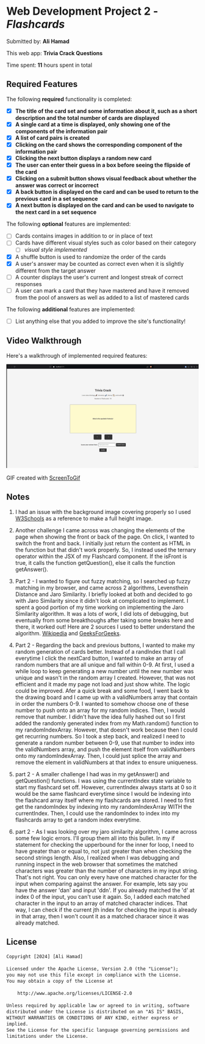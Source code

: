 # Web Development Project 2 - *Flashcards*

Submitted by: **Ali Hamad**

This web app: **Trivia Crack Questions**

Time spent: **11** hours spent in total

## Required Features

The following **required** functionality is completed:

- [X] **The title of the card set and some information about it, such as a short description and the total number of cards are displayed**
- [X] **A single card at a time is displayed, only showing one of the components of the information pair**
- [X] **A list of card pairs is created**
- [X] **Clicking on the card shows the corresponding component of the information pair**
- [X] **Clicking the next button displays a random new card**
- [X] **The user can enter their guess in a box before seeing the flipside of the card**
- [X] **Clicking on a submit button shows visual feedback about whether the answer was correct or incorrect**
- [X] **A back button is displayed on the card and can be used to return to the previous card in a set sequence**
- [X] **A next button is displayed on the card and can be used to navigate to the next card in a set sequence**

The following **optional** features are implemented:

- [ ] Cards contains images in addition to or in place of text
- [ ] Cards have different visual styles such as color based on their category
  - [ ] *visual style implemented*
- [X] A shuffle button is used to randomize the order of the cards
- [X] A user's answer may be counted as correct even when it is slightly different from the target answer
- [ ] A counter displays the user's current and longest streak of correct responses
- [ ] A user can mark a card that they have mastered and have it removed from the pool of answers as well as added to a list of mastered cards

The following **additional** features are implemented:

* [ ] List anything else that you added to improve the site's functionality!

## Video Walkthrough

Here's a walkthrough of implemented required features:

<img src='./src/assets/flashcards_part2.gif' title='Video Walkthrough' width='' alt='Video Walkthrough' />

<!-- Replace this with whatever GIF tool you used! -->
GIF created with [ScreenToGif](https://imgur.com/gallery/flashcard-part-2-roJ9T9V)

## Notes

1. I had an issue with the background image covering properly so I used [W3Schools](https://www.w3schools.com/howto/howto_css_full_page.asp) as a reference to make a full height image.

2. Another challenge I came across was changing the elements of the page when showing the front or back of the page. On click, I wanted to switch the front and back. I initially just return the content as HTML in the function but that didn't work properly. So, I instead used the ternary operator within the JSX of my Flashcard component. If the isFront is true, it calls the function getQuestion(), else it calls the function getAnswer().

3. Part 2 - I wanted to figure out fuzzy matching, so I searched up fuzzy matching in my browser, and came across 2 algorithms, Levensthein Distance and Jaro Similarity. I briefly looked at both and decided to go with Jaro Similarity since it didn't look at complicated to implement. I spent a good portion of my time working on implementing the Jaro Similarity algorithm. It was a lots of work, I did lots of debugging, but eventually from some breakthoughs after taking some breaks here and there, it worked out! Here are 2 sources I used to better understand the algorithm. [Wikipedia](https://en.wikipedia.org/wiki/Jaro%E2%80%93Winkler_distance) and [GeeksForGeeks](https://www.geeksforgeeks.org/jaro-and-jaro-winkler-similarity/).

4. Part 2 - Regarding the back and previous buttons, I wanted to make my random generation of cards better. Instead of a randIndex that I call everytime I click the nextCard button, I wanted to make an array of random numbers that are all unique and fall within 0-9. At first, I used a while loop to keep generating a new number until the new number was unique and wasn't in the random array I created. However, that was not efficient and it made my page not load and just show white. The logic could be improved. Afer a quick break and some food, I went back to the drawing board and I came up with a validNumbers array that contain in order the numbers 0-9. I wanted to somehow choose one of these number to push onto an array for my random indices. Then, I would remove that number. I didn't have the idea fully hashed out so I first added the randomly generated index from my Math.random() function to my randomIndexArray. However, that doesn't work because then I could get recurring numbers. So I took a step back, and realized I need to generate a random number between 0-9, use that number to index into the validNumbers array, and push the element itself from validNumbers onto my randomIndexArray. Then, I could just splice the array and remove the element in validNumbers at that index to ensure uniqueness.

5. part 2 - A smaller challenge I had was in my getAnswer() and getQuestion() functions. I was using the currentIndex state variable to start my flashcard set off. However, currentIndex always starts at 0 so it would be the same flashcard everytime since I would be indexing into the flashcard array itself where my flashcards are stored. I need to first get the randomIndex by indexing into my randomIndexArray WITH the currentIndex. Then, I could use the randomIndex to index into my flashcards array to get a random index everytime. 

6. part 2 - As I was looking over my jaro similarity algorithm, I came across some few logic errors. I'll group them all into this bullet. In my if statement for checking the upperbound for the inner for loop, I need to have greater than or equal to, not just greater than when checking the second strings length. Also, I realized when I was debugging and running inspect in the web browser that sometimes the matched characters was greater than the number of characters in my input string. That's not right. You can only every have one matched character for the input when comparing against the answer. For example, lets say you have the answer 'dan' and input 'ddn'. If you already matched the 'd' at index 0 of the input, you can't use it again. So, I added each matched character in the input to an array of matched character indices. That way, I can check if the current jth index for checking the input is already in that array, then I won't count it as a matched characer since it was already matched.

## License

    Copyright [2024] [Ali Hamad]

    Licensed under the Apache License, Version 2.0 (the "License");
    you may not use this file except in compliance with the License.
    You may obtain a copy of the License at

        http://www.apache.org/licenses/LICENSE-2.0

    Unless required by applicable law or agreed to in writing, software
    distributed under the License is distributed on an "AS IS" BASIS,
    WITHOUT WARRANTIES OR CONDITIONS OF ANY KIND, either express or implied.
    See the License for the specific language governing permissions and
    limitations under the License.